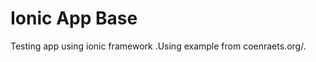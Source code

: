 Ionic App Base
==============

Testing app using ionic framework .Using example from coenraets.org/.
